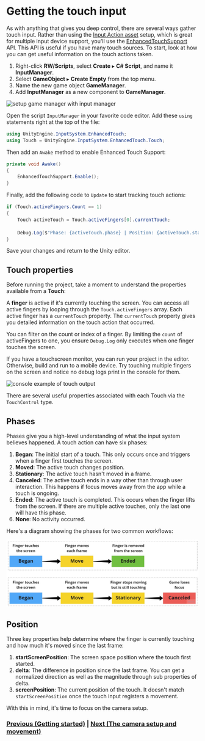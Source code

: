 # Getting the touch input

As with anything that gives you deep control, there are several ways gather touch input. Rather than using the [Input Action asset](https://docs.unity3d.com/Packages/com.unity.inputsystem@0.2/manual/index.html) setup, which is great for multiple input device support, you'll use the [EnhancedTouchSupport](https://docs.unity3d.com/Packages/com.unity.inputsystem@1.0/manual/Touch.html) API. This API is useful if you have many touch sources. To start, look at how you can get useful information on the touch actions taken.

1.  Right-click **RW/Scripts**, select **Create** ▸ **C# Script**, and name it **InputManager**.
2.  Select **GameObject** ▸ **Create Empty** from the top menu.
3.  Name the new game object **GameManager**.
4.  Add **InputManager** as a new component to **GameManager**.

![setup game manager with input manager](./images/setupGameManager.gif)

Open the script `InputManager` in your favorite code editor. Add these
`using` statements right at the top of the file:

``` csharp
using UnityEngine.InputSystem.EnhancedTouch;
using Touch = UnityEngine.InputSystem.EnhancedTouch.Touch;
```

Then add an `Awake` method to enable Enhanced Touch Support:

``` csharp
private void Awake()
{
    EnhancedTouchSupport.Enable();
}
```

Finally, add the following code to `Update` to start tracking touch actions:

``` csharp
if (Touch.activeFingers.Count == 1)
{
    Touch activeTouch = Touch.activeFingers[0].currentTouch;

    Debug.Log($"Phase: {activeTouch.phase} | Position: {activeTouch.startScreenPosition}");
}
```

Save your changes and return to the Unity editor.

## Touch properties

Before running the project, take a moment to understand the properties available from a **Touch**:

A **finger** is active if it's currently touching the screen. You can access all active fingers by looping through the `Touch.activeFingers` array. Each active finger has a `currentTouch` property. The `currentTouch` property gives you detailed information on the touch action that occurred.

You can filter on the count or index of a finger. By limiting the `count` of activeFingers to one, you ensure `Debug.Log` only executes when one finger touches the screen.

If you have a touchscreen monitor, you can run your project in the editor. Otherwise, build and run to a mobile device. Try touching multiple fingers on the screen and notice no debug logs print in the console for them. 

![console example of touch output](./images/touch-example-console-output.png)

There are several useful properties associated with each Touch via the `TouchControl` type.

## Phases

Phases give you a high-level understanding of what the input system believes happened. A touch action can have six phases:

1.  **Began**: The initial start of a touch. This only occurs once and triggers when a finger first touches the screen.
2.  **Moved**: The active touch changes position.
3.  **Stationary**: The active touch hasn't moved in a frame.
4.  **Canceled**: The active touch ends in a way other than through user interaction. This happens if focus moves away from the app while a touch is ongoing.
5.  **Ended**: The active touch is completed. This occurs when the finger lifts from the screen. If there are multiple active touches, only the last one will have this phase.
6.  **None**: No activity occurred.

Here's a diagram showing the phases for two common workflows: 

![Example of touch phases](../images/phaseDiagram.jpg)

## Position

Three key properties help determine where the finger is currently touching and how much it's moved since the last frame:

1.  **startScreenPosition**: The screen space position where the touch first started.
2.  **delta**: The difference in position since the last frame. You can get a normalized direction as well as the magnitude through sub properties of delta.
3.  **screenPosition**: The current position of the touch. It doesn't match `startScreenPosition` once the touch input registers a movement.

With this in mind, it's time to focus on the camera setup.

### [Previous (Getting started)](./pt-1-getting-started.md)    |     [Next (The camera setup and movement)](./pt-3-moving-the-camera.md)